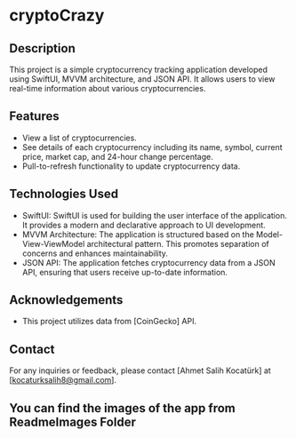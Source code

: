 # cryptoCrazy

## Description
This project is a simple cryptocurrency tracking application developed using SwiftUI, MVVM architecture, and JSON API. It allows users to view real-time information about various cryptocurrencies.

## Features
- View a list of cryptocurrencies.
- See details of each cryptocurrency including its name, symbol, current price, market cap, and 24-hour change percentage.
- Pull-to-refresh functionality to update cryptocurrency data.

## Technologies Used
- SwiftUI: SwiftUI is used for building the user interface of the application. It provides a modern and declarative approach to UI development.
- MVVM Architecture: The application is structured based on the Model-View-ViewModel architectural pattern. This promotes separation of concerns and enhances maintainability.
- JSON API: The application fetches cryptocurrency data from a JSON API, ensuring that users receive up-to-date information.


## Acknowledgements
- This project utilizes data from [CoinGecko] API. 

## Contact
For any inquiries or feedback, please contact [Ahmet Salih Kocatürk] at [kocaturksalih8@gmail.com].

## You can find the images of the app from ReadmeImages Folder

